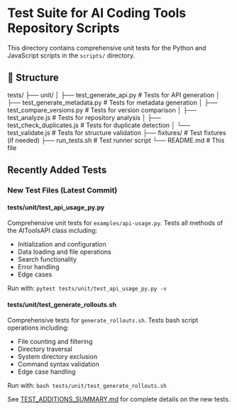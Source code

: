 # Test Suite for AI Coding Tools Repository Scripts

This directory contains comprehensive unit tests for the Python and JavaScript scripts in the `scripts/` directory.

## 📁 Structure
tests/
├── unit/
│   ├── test_generate_api.py          # Tests for API generation
│   ├── test_generate_metadata.py     # Tests for metadata generation
│   ├── test_compare_versions.py      # Tests for version comparison
│   ├── test_analyze.js               # Tests for repository analysis
│   ├── test_check_duplicates.js      # Tests for duplicate detection
│   └── test_validate.js              # Tests for structure validation
├── fixtures/                         # Test fixtures (if needed)
├── run_tests.sh                      # Test runner script
└── README.md                         # This file
## Recently Added Tests

### New Test Files (Latest Commit)

#### tests/unit/test_api_usage_py.py
Comprehensive unit tests for `examples/api-usage.py`. Tests all methods of the AIToolsAPI class including:
- Initialization and configuration
- Data loading and file operations
- Search functionality
- Error handling
- Edge cases

Run with: `pytest tests/unit/test_api_usage_py.py -v`

#### tests/unit/test_generate_rollouts.sh
Comprehensive tests for `generate_rollouts.sh`. Tests bash script operations including:
- File counting and filtering
- Directory traversal
- System directory exclusion
- Command syntax validation
- Edge case handling

Run with: `bash tests/unit/test_generate_rollouts.sh`

See [TEST_ADDITIONS_SUMMARY.md](../TEST_ADDITIONS_SUMMARY.md) for complete details on the new tests.